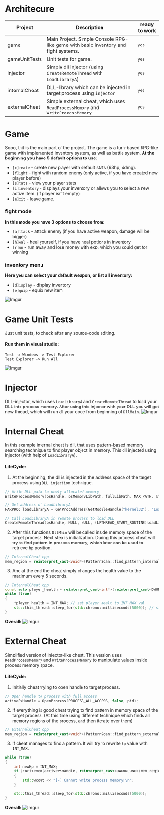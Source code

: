 
# Architecure
| Project | Description |ready to work|
| ------ | -------------|-------------|
| game | Main Project. Simple Console RPG-like game with basic inventory and fight systems. | ```yes```|
| gameUnitTests | Unit tests for game. | ```yes``` |
| injector | Simple dll injector (using ```CreateRemoteThread``` with ```LoadLibraryA```)  | ```yes```|
| internalCheat | DLL-library which can be injected in target process using ```injector``` | ```yes```|
| externalCheat | Simple external cheat, which uses ```ReadProcessMemory``` and ```WriteProcessMemory``` | ```yes```
 # Game
Sooo, thit is the main part of the project. The game is a turn-based RPG-like game with implemented inventory system, as well as battle system. 
__At the beginning you have 5 default options to use:__
- ```[c]reate``` - create new player with default stats (63hp, 4dmg). 
- ```[f]ight``` - fight with random enemy (only active, if you have created new player before)
- ```[s]tats``` - view your player stats
- ```[i]inventory``` - displays your inventory or allows you to select a new active item. (if player isn't empty)
- ```[e]xit``` - leave game.
### fight mode
__In this mode you have 3 options to choose from:__
- ```[a]ttack``` - attack enemy (if you have active weapon, damage will be bigger)
- ```[h]eal``` - heal yourself, if you have heal potions in inventory
- ```[r]un``` - run away and lose money with exp, which you could get for winning
### inventory menu
__Here you can select your default weapon, or list all inventory:__
- ```[d]isplay``` - display inventory
- ```[e]quip```   - equip new item

![Imgur](https://i.imgur.com/0kmwRTx.png)
# Game Unit Tests
Just unit tests, to check after any source-code editing.
#### Run them in visual studio: 
    Test -> Windows -> Test Explorer
    Test Explorer -> Run All
![Imgur](https://i.imgur.com/wV9JVZG.png)
# Injector
DLL-injector, which uses ```LoadLibraryA``` and ```CreateRemoteThread``` to load your DLL into process memory. After using this injector with your DLL you will get new thread, which will run all your code from beginning of ```DllMain```.
![Imgur](https://i.imgur.com/XlLDUwZ.png)
# Internal Cheat
In this example internal cheat is dll, that uses pattern-based memory searching technique to find player object in memory. This dll injected using injector (with help of ```LoadLibraryA```).
#### LifeCycle:
1.  At the beginning, the dll is injected in the address space of the target process using ```DLL injection``` technique.
```c++
// Write DLL path to newly allocated memory
WriteProcessMemory(psHandle, psMemoryLibPath, fullLibPath, MAX_PATH, &fullLibPathSize);

// Get address of LoadLibraryA
FARPROC loadLibraryA = GetProcAddress(GetModuleHandle("kernel32"), "LoadLibraryA");

// Call LoadLibraryA in remote process to load DLL
CreateRemoteThread(psHandle, NULL, NULL, (LPTHREAD_START_ROUTINE)loadLibraryA, psMemoryLibPath, NULL, NULL);
``` 
2. After this functions ```DllMain``` will be called inside memory space of the target process.
Next step is initialization. During this process cheat will try to find pattern in process memory, which later can be used to retrieve ```hp``` position.
```c++
// InternalCheat.cpp
mem_region = reinterpret_cast<void*>(PatternScan::find_pattern_internal("50 00 00 00 00 00 00 00 00 00 00 00 00 00 00 00 FD FD FD FD"));
```
3. And at the end the cheat simply changes the health value to the maximum every 5 seconds.
```c++
// InternalCheat.cpp
const auto player_health = reinterpret_cast<int*>(reinterpret_cast<DWORDLONG>(mem_region) + hpOffset);
while (true)
{
	*player_health = INT_MAX; // set player healt to INT_MAX val
	std::this_thread::sleep_for(std::chrono::milliseconds(5000)); // sleep for 5 seconds
}
```
__Overall:__
![Imgur](https://i.imgur.com/EuwAd19.png)
# External Cheat
Simplified version of injector-like cheat.
This version uses ```ReadProcessMemory``` and ```WriteProcessMemory``` to manipulate values inside process memory space.

#### LifeCycle:
1. Initially cheat trying to open handle to target process.
```c++
// Open handle to process with full access
activePsHandle = OpenProcess(PROCESS_ALL_ACCESS, false, pid);
```
2. If everything is good cheat trying to find pattern in memory space of the target process. (At this time using different technique which finds all memory regions of the process, and then iterate over them)
```c++
// ExternalCheat.cpp
mem_region = reinterpret_cast<void*>(PatternScan::find_pattern_external(activePsHandle, "50 00 00 00 00 00 00 00 00 00 00 00 00 00 00 00 FD FD FD FD"));
```
3. If cheat manages to find a pattern. It will try to rewrite ```hp``` value with ```INT_MAX```.
```c++
while (true)
{
	int newHp = INT_MAX;
	if (!WriteMem(activePsHandle, reinterpret_cast<DWORDLONG>(mem_region) + hpOffset, &newHp))
	{
		std::wcout << "[-] Cannot write process memory!\n";
	}

	std::this_thread::sleep_for(std::chrono::milliseconds(5000));
}
```
__Overall:__
![Imgur](https://i.imgur.com/2LeTFqy.png)
